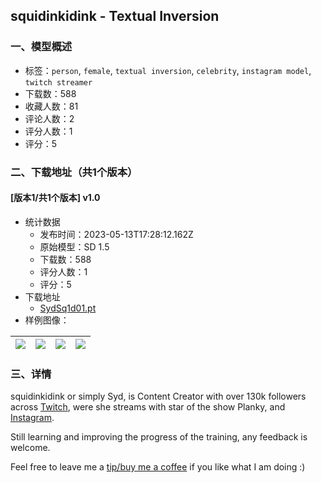 ## squidinkidink - Textual Inversion
### 一、模型概述

- 标签：`person`, `female`, `textual inversion`, `celebrity`, `instagram model`, `twitch streamer`
- 下载数：588
- 收藏人数：81
- 评论人数：2
- 评分人数：1
- 评分：5

### 二、下载地址（共1个版本）

#### [版本1/共1个版本] v1.0

- 统计数据
  - 发布时间：2023-05-13T17:28:12.162Z
  - 原始模型：SD 1.5
  - 下载数：588
  - 评分人数：1
  - 评分：5
- 下载地址
  - [SydSq1d01.pt](https://civitai.com/api/download/models/69805)
- 样例图像：

| <img src="https://image.civitai.com/xG1nkqKTMzGDvpLrqFT7WA/34107b64-72e3-4150-bf17-4f2538e7ce2f/width=450/779573.jpeg" /> | <img src="https://image.civitai.com/xG1nkqKTMzGDvpLrqFT7WA/804f6bad-be3a-4572-8fec-93e4a45f3d87/width=450/779569.jpeg" /> | <img src="https://image.civitai.com/xG1nkqKTMzGDvpLrqFT7WA/dc51b316-bb76-4f4f-ab45-575a5536db7e/width=450/779567.jpeg" /> | <img src="https://image.civitai.com/xG1nkqKTMzGDvpLrqFT7WA/99482029-6924-494c-9852-a0937cafbb32/width=450/779563.jpeg" /> |
| ---- | ---- | ---- | ---- |


### 三、详情
<p>squidinkidink or simply Syd, is Content Creator with over 130k followers across <a target="_blank" rel="ugc" href="https://www.twitch.tv/squidinkidink">Twitch</a>, were she streams with star of the show Planky, and <a target="_blank" rel="ugc" href="https://www.instagram.com/squidinkidink/?hl=en">Instagram</a>.</p><p></p><p>Still learning and improving the progress of the training, any feedback is welcome.</p><p>Feel free to leave me a <a target="_blank" rel="ugc" href="https://ko-fi.com/elizapottinger">tip/buy me a coffee</a> if you like what I am doing :)</p>